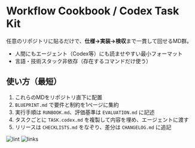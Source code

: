 # Workflow Cookbook / Codex Task Kit

任意のリポジトリに貼るだけで、**仕様→実装→検収**まで一貫して回せるMD群。
- 人間にもエージェント（Codex等）にも読ませやすい最小フォーマット
- 言語・技術スタック非依存（存在するコマンドだけ使う）

## 使い方（最短）
1. これらのMDをリポジトリ直下に配置
2. `BLUEPRINT.md` で要件と制約を1ページに集約
3. 実行手順は `RUNBOOK.md`、評価基準は `EVALUATION.md` に記述
4. タスクごとに `TASK.codex.md` を複製して内容を埋め、エージェントに渡す
5. リリースは `CHECKLISTS.md` をなぞり、差分は `CHANGELOG.md` に追記

![lint](https://github.com/RNA4219/workflow-cookbook/actions/workflows/markdown.yml/badge.svg) ![links](https://github.com/RNA4219/workflow-cookbook/actions/workflows/links.yml/badge.svg)

